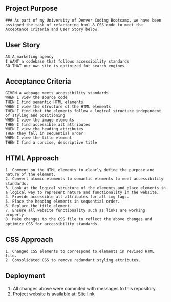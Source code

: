 ## Project Purpose

```
### As part of my University of Denver Coding Bootcamp, we have been assigned the task of refactoring html & CSS code to meet the Acceptance Criteria and User Story below.
```

## User Story

```
AS A marketing agency
I WANT a codebase that follows accessibility standards
SO THAT our own site is optimized for search engines
```

## Acceptance Criteria

```
GIVEN a webpage meets accessibility standards
WHEN I view the source code
THEN I find semantic HTML elements
WHEN I view the structure of the HTML elements
THEN I find that the elements follow a logical structure independent of styling and positioning
WHEN I view the image elements
THEN I find accessible alt attributes
WHEN I view the heading attributes
THEN they fall in sequential order
WHEN I view the title element
THEN I find a concise, descriptive title
```

## HTML Approach

```
1. Comment on the HTML elements to clearly define the purpose and nature of the element.
2. Convert atomic elements to semantic elements to meet accessibility standards.
3. Look at the logical structure of the elements and place elements in a logical way to represent nature and functionality in the website.
4. Provide accessible alt attributes for all img tags.
5. Place the heading elements in sequential order.
6. Replace the title element.
7. Ensure all website functionality such as links are working properly.
8. Make changes to the CSS file to reflect the above changes and optimize CSS for accessibility standards.
```

## CSS Approach

```
1. Changed CSS elements to correspond to elements in revised HTML file.
2. Consolidated CSS to remove redundant styling attributes.
```

## Deployment

1. All changes above were commited with messages to this repository.
2. Project website is available at:
   [Site link](https://langjeff.github.io/HW_01_codeRefactor/)
